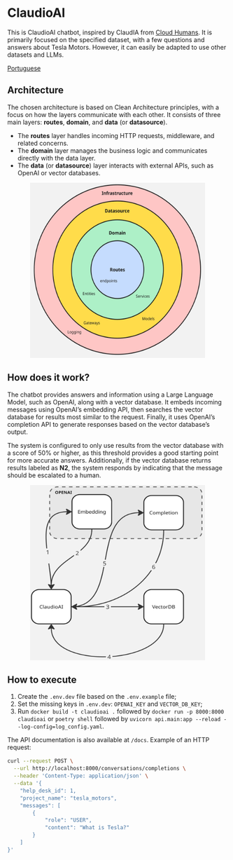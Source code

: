 # ClaudioAI

This is ClaudioAI chatbot, inspired by ClaudIA from [Cloud Humans](https://www.cloudhumans.com/). It is primarily focused on the specified dataset, with a few questions and answers about Tesla Motors. However, it can easily be adapted to use other datasets and LLMs.

[Portuguese](README.pt.md)

## Architecture

The chosen architecture is based on Clean Architecture principles, with a focus on how the layers communicate with each other. It consists of three main layers: **routes**, **domain**, and **data** (or **datasource**).

- The **routes** layer handles incoming HTTP requests, middleware, and related concerns.
- The **domain** layer manages the business logic and communicates directly with the data layer.
- The **data** (or **datasource**) layer interacts with external APIs, such as OpenAI or vector databases.

<p align="center">
    <img src="./docs/architecture.jpg" width="400" height="400">
</p>

## How does it work?

The chatbot provides answers and information using a Large Language Model, such as OpenAI, along with a vector database. It embeds incoming messages using OpenAI’s embedding API, then searches the vector database for results most similar to the request. Finally, it uses OpenAI’s completion API to generate responses based on the vector database’s output.

The system is configured to only use results from the vector database with a score of 50% or higher, as this threshold provides a good starting point for more accurate answers. Additionally, if the vector database returns results labeled as **N2**, the system responds by indicating that the message should be escalated to a human.

<p align="center">
    <img src="./docs/flow.jpg" width="400" height="400">
</p>


## How to execute

1. Create the `.env.dev` file based on the `.env.example` file;
2. Set the missing keys in `.env.dev`:  `OPENAI_KEY` and `VECTOR_DB_KEY`;
3. Run `docker build -t claudioai .` followed by `docker run -p 8000:8000 claudioai` or `poetry shell` followed by `uvicorn api.main:app --reload --log-config=log_config.yaml`.

The API documentation is also available at `/docs`. Example of an HTTP request:

```bash
curl --request POST \
  --url http://localhost:8000/conversations/completions \
  --header 'Content-Type: application/json' \
  --data '{
	"help_desk_id": 1,
	"project_name": "tesla_motors",
	"messages": [
		{
			"role": "USER",
			"content": "What is Tesla?"
		}
	]
}'
```